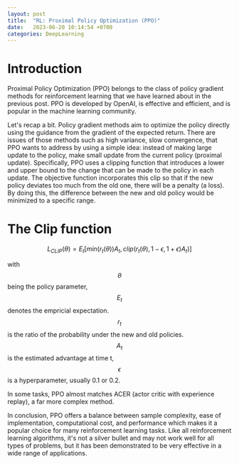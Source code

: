 ```yaml
---
layout: post
title:  "RL: Proximal Policy Optimization (PPO)"
date:   2023-06-20 10:14:54 +0700
categories: DeepLearning
---
```


# Introduction

Proximal Policy Optimization (PPO) belongs to the class of policy gradient methods for reinforcement learning that we have learned about in the previous post. PPO is developed by OpenAI, is effective and efficient, and is popular in the machine learning community.

Let's recap a bit. Policy gradient methods aim to optimize the policy directly using the guidance from the gradient of the expected return. There are issues of those methods such as high variance, slow convergence, that PPO wants to address by using a simple idea: instead of making large update to the policy, make small update from the current policy (proximal update). Specifically, PPO uses a clipping function that introduces a lower and upper bound to the change that can be made to the policy in each update. The objective function incorporates this clip so that if the new policy deviates too much from the old one, there will be a penalty (a loss). By doing this, the difference between the new and old policy would be minimized to a specific range. 

# The Clip function

$$ L_{CLIP}(\theta) = E_t {[min(r_t(\theta)) A_t, clip(r_t(\theta), 1 - \epsilon, 1 + \epsilon) A_t)]} $$

with $$ \theta $$ being the policy parameter, $$ E_t $$ denotes the empricial expectation. $$ r_t $$ is the ratio of the probability under the new and old policies. $$ A_t $$ is the estimated advantage at time t, $$ \epsilon $$ is a hyperparameter, usually 0.1 or 0.2. 


In some tasks, PPO almost matches ACER (actor critic with experience replay), a far more complex method.

In conclusion, PPO offers a balance between sample complexity, ease of implementation, computational cost, and performance which makes it a popular choice for many reinforcement learning tasks. Like all reinforcement learning algorithms, it's not a silver bullet and may not work well for all types of problems, but it has been demonstrated to be very effective in a wide range of applications.



```python

```
